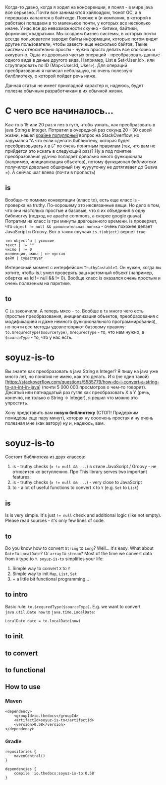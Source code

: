 Когда-то давно, когда я ходил на конференции, я понял - в мире java все серьезно. Почти все занимаются хайлоадом, тюнят GC, а в перерывах капаются в байткоде.
Похоже я (и компания, в которой я работаю) попадаем в то маленькое почти, у которых все несколько иначе. У нас все до невозможности скучно - битики, байтики, формочки, квадратики.
Мы создаем бизнес системы, в которых почти всегда пользователи заводят байты информации, которые потом видят другие пользователи, чтобы завести еще несколько байтов.
Такие системы относительно просты - нужно просто делать все спокойно и аккуратно. Одна из довольно частых операций - преобразовать данные одного вида в даные другого вида. 
Например, List<User> в Set<User.Id>, или сгруппировать по ID (Map<User.Id, User>). Для операций преобразования я написал небольшую, но очень полезную билблиотеку, о которой пойдет речь ниже.

Данная статья не имеет прикладной характер и, надеюсь, будет полезна обычным разработчикам в их обычной жизни.

# С чего все начиналось...
Как-то в 15 или 20 раз я лез в гугл, чтобы узнать, как преобразовать в java String в Integer. Потратил в очередной раз секунд 20 - 30 своей жизни, 
нашел [крайне популярный]([https://stackoverflow.com/questions/5585779/how-do-i-convert-a-string-to-an-int-in-java]) вопрос на StackOverflow,
но задумался "А что если сделать библиотеку, которая будет преобразовывать `A` в `Б`" по очень понятным правилам (так, что вам не прийдется это искать в следующий раз)? 
Ну а под понятие преобразования удачно попадает довольно много функционала (например, инициализация объектов), потому функционал библиотеки получился довольно обширный (ну чууууточку не дотягивает до Guava =).
А сейчас шаг влево (почти в пропасть)

## is
Вообще-то помимо конвертации (класс to), есть еще класс is - проверка на truthy. По-хорошему это несвязанные вещи. Но дело в том, что они настолько простые и базовые, что я их объединил в одну библиотку (подход не apache commons, а скорее google guava).
Потратим на класс is три минуты драгоценного времени. is проверяет, что `object != null && дополнительная логика` - очень похожее делает JavaScript и Groovy. Вот в таких случаях `is.t(object)` вернет `true`:
```
тип object'а | условие
текст | != ""
число | != 0
коллекция, мапа | не пустая
файл | существует
```
Интересный момент с интерфейсом `TruthyCastableI`. Он нужен, когда вы хотите, чтобы is.t умел проверять ваш кастомный объект (например, обертка на Id != null && != 0).
Вообще класс is оказался очень простым и очень полезеным на парктике.

## to
С `is` закончили. А теперь мясо - `to`. Вообще в `to` много чего есть (простые преобразования, инициализация объектов, преобразования с модификацией и даже немного функционального программирования), 
но почти все методы удовлетворяют базовому правилу: `to.$requredType($sourceType)`, `$requredType` - то, что нам нужно, а `$sourceType` - то, что у нас есть.

# soyuz-is-to
Вы знаете как преобразовать в java String в Integer? Я пишу на java уже много лет, но понятия не имею, как это делать.
И я (не один такой)[https://stackoverflow.com/questions/5585779/how-do-i-convert-a-string-to-an-int-in-java] (почти 5 000 000 просмотров о чем-то говорит).
Десятый или пятнадцатый раз гугля как преобразовать X в Y (речь, конечно, не только о String -> Integer), я решил что можно это упростить.

Хочу представить вам **новую библиотеку** (СТОП! Придержим помидоры еще пару минут), которая ну оооочень простая и ну очень полезная мне (как автору) ну и, надеюсь, вам.

# soyuz-is-to
Состоит библиотека из двух классов:
 1. is - truthy checks (`x != null && ...`) в стиле JavaScript / Groovy - не относится ко вступлению. Про
This library serves two important features:
 1. is - truthy checks (`x != null && ...`) - very close to JavaScript
 2. to - a lot of useful functions to convert `X` to `Y` (e.g. `Set` to `List`)

## is
Is is very simple. It's just `!= null` check and additional logic (like not empty). Please read sources - it's only few lines of code.

## to
Do you know how to convert `String` to `Long`? Well... it's easy. What about `Date` to `LocalDate`? Or `array` to `stream`?
Most of the time we convert data from `X` type to `Y`. `soyuz-is-to` simplifies your life:

1. Simple way to convert `X` to `Y`
2. Simple way to init `Map`, `List`, `Set`
3. \+ a little bit functional programming...

## to intro
Basic rule: `to.$requredType($sourceType)`. E.g. we want to convert `java.util.Date now` to `java.time.LocalDate`:
```
LocalDate date = to.localDate(now)
```

## to init

## to convert

## to functional

## How to use
### Maven
```
<dependency>
    <groupId>io.thedocs</groupId>
    <artifactId>soyuz-is-to</artifactId>
    <version>0.58</version>
</dependency>
```

### Gradle
```
repositories {
    mavenCentral()
}

dependencies {
    compile 'io.thedocs:soyuz-is-to:0.58'
}
```